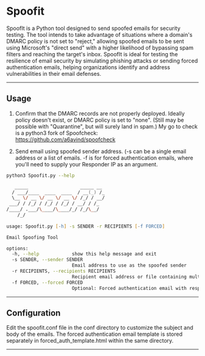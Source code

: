 # Spoofit
SpoofIt is a Python tool designed to send spoofed emails for security testing. The tool intends to take advantage of situations where a domain's DMARC policy is not set to "reject," allowing spoofed emails to be sent using Microsoft's "direct send" with a higher likelihood of bypassing spam filters and reaching the target's inbox. SpoofIt is ideal for testing the resilience of email security by simulating phishing attacks or sending forced authentication emails, helping organizations identify and address vulnerabilities in their email defenses.
___
## Usage
1. Confirm that the DMARC records are not properly deployed. Ideally policy doesn't exist, or DMARC policy is set to "none". (Still may be possible with "Quarantine", but will surely land in spam.) My go to check is a python3 fork of Spoofcheck: https://github.com/a6avind/spoofcheck

2. Send email using spoofed sender address. (-s can be a single email address or a list of emails. -f is for forced authentication emails, where you'll need to supply your Responder IP as an argument. 
```zsh
python3 Spoofit.py --help                                                         

   _____                   _____ __ 
  / ___/____  ____  ____  / __(_) /_
  \__ \/ __ \/ __ \/ __ \/ /_/ / __/
 ___/ / /_/ / /_/ / /_/ / __/ / /_  
/____/ .___/\____/\____/_/ /_/\__/  
    /_/                             
   
usage: Spoofit.py [-h] -s SENDER -r RECIPIENTS [-f FORCED]

Email Spoofing Tool

options:
  -h, --help            show this help message and exit
  -s SENDER, --sender SENDER
                        Email address to use as the spoofed sender
  -r RECIPIENTS, --recipients RECIPIENTS
                        Recipient email address or file containing multiple addresses
  -f FORCED, --forced FORCED
                        Optional: Forced authentication email with responder IP
```
___

## Configuration
Edit the spoofit.conf file in the conf directory to customize the subject and body of the emails. The forced authentication email template is stored separately in forced_auth_template.html within the same directory.

___
